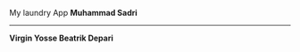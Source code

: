 My laundry App
<Strong>Muhammad Sadri</Strong><br><hr>
<Strong>Virgin Yosse Beatrik Depari</Strong>
